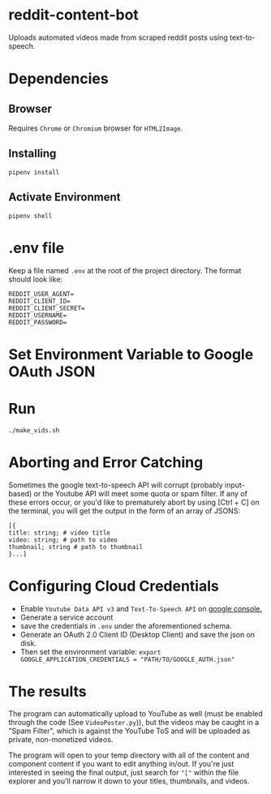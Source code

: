 # reddit-content-bot
Uploads automated videos made from scraped reddit posts using text-to-speech.
# Dependencies
## Browser
Requires `Chrome` or `Chromium` browser for `HTML2Image`.
## Installing
`pipenv install`
## Activate Environment
`pipenv shell`
# .env file
Keep a file named `.env` at the root of the project directory. The format should look like:
```
REDDIT_USER_AGENT=
REDDIT_CLIENT_ID=
REDDIT_CLIENT_SECRET=
REDDIT_USERNAME=
REDDIT_PASSWORD=
```
# Set Environment Variable to Google OAuth JSON

# Run
```
./make_vids.sh
```

# Aborting and Error Catching
Sometimes the google text-to-speech API will corrupt (probably input-based) or the Youtube API will meet some quota or spam filter. If any of these errors occur, or you'd like to prematurely abort by using [Ctrl + C] on the terminal, you will get the output in the form of an array of JSONS:
```
[{
title: string; # video title
video: string; # path to video
thumbnail; string # path to thumbnail
}...]
```
# Configuring Cloud Credentials
* Enable `Youtube Data API v3` and `Text-To-Speech API` on [google console.](https://console.cloud.google.com/apis/)
* Generate a service account 
* save the credentials in `.env` under the aforementioned schema.
* Generate an OAuth 2.0 Client ID (Desktop Client) and save the json on disk.
* Then set the environment variable: `export GOOGLE_APPLICATION_CREDENTIALS = "PATH/TO/GOOGLE_AUTH.json"`

# The results
The program can automatically upload to YouTube as well (must be enabled through the code (See `VideoPoster.py`)), but the videos may be caught in a "Spam Filter", which is against the YouTube ToS and will be uploaded as private, non-monetized videos.

The program will open to your temp directory with all of the content and component content if you want to edit anything in/out. If you're just interested in seeing the final output, just search for `"["` within the file explorer and you'll narrow it down to your titles, thumbnails, and videos.